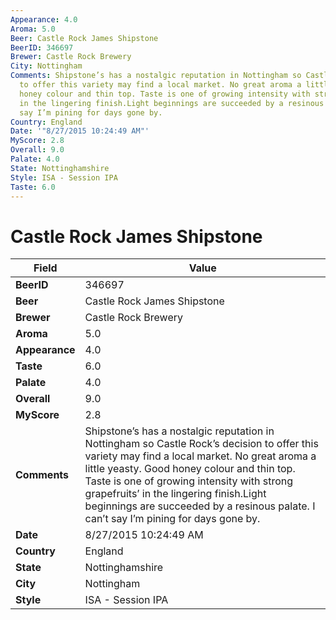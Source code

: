 ```yaml
---
Appearance: 4.0
Aroma: 5.0
Beer: Castle Rock James Shipstone
BeerID: 346697
Brewer: Castle Rock Brewery
City: Nottingham
Comments: Shipstone’s has a nostalgic reputation in Nottingham so Castle Rock’s decision
  to offer this variety may find a local market. No great aroma a little yeasty. Good
  honey colour and thin top. Taste is one of growing intensity with strong grapefruits’
  in the lingering finish.Light beginnings are succeeded by a resinous palate. I can’t
  say I’m pining for days gone by.
Country: England
Date: '"8/27/2015 10:24:49 AM"'
MyScore: 2.8
Overall: 9.0
Palate: 4.0
State: Nottinghamshire
Style: ISA - Session IPA
Taste: 6.0
---
```


# Castle Rock James Shipstone

| Field         | Value |
|---------------|-------|
| **BeerID** | 346697 |
| **Beer** | Castle Rock James Shipstone |
| **Brewer** | Castle Rock Brewery |
| **Aroma** | 5.0 |
| **Appearance** | 4.0 |
| **Taste** | 6.0 |
| **Palate** | 4.0 |
| **Overall** | 9.0 |
| **MyScore** | 2.8 |
| **Comments** | Shipstone’s has a nostalgic reputation in Nottingham so Castle Rock’s decision to offer this variety may find a local market. No great aroma a little yeasty. Good honey colour and thin top. Taste is one of growing intensity with strong grapefruits’ in the lingering finish.Light beginnings are succeeded by a resinous palate. I can’t say I’m pining for days gone by. |
| **Date** | 8/27/2015 10:24:49 AM |
| **Country** | England |
| **State** | Nottinghamshire |
| **City** | Nottingham |
| **Style** | ISA - Session IPA |
